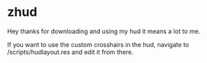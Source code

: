 # zhud

Hey thanks for downloading and using my hud it means a lot to me.

If you want to use the custom crosshairs in the hud, navigate to /scripts/hudlayout.res and edit it from there.
